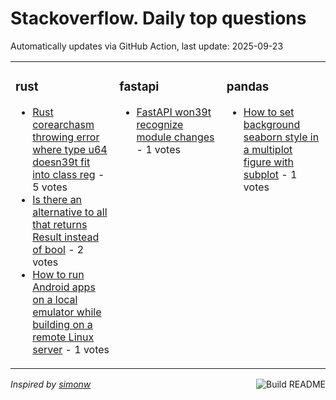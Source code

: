 # Stackoverflow. Daily top questions 

Automatically updates via GitHub Action, last update: <!-- date starts -->2025-09-23<!-- date ends -->


<table><tr><td valign="top" width="33%">

### rust
<!-- rust starts -->
* [Rust corearchasm throwing error where type u64 doesn39t fit into class reg](https://stackoverflow.com/questions/79771829/rust-corearchasm-throwing-error-where-type-u64-doesnt-fit-into-class-reg) - 5 votes
* [Is there an alternative to all that returns Result instead of bool](https://stackoverflow.com/questions/79772195/is-there-an-alternative-to-all-that-returns-result-instead-of-bool) - 2 votes
* [How to run Android apps on a local emulator while building on a remote Linux server](https://stackoverflow.com/questions/79772891/how-to-run-android-apps-on-a-local-emulator-while-building-on-a-remote-linux-ser) - 1 votes
<!-- rust ends -->
</td><td valign="top" width="34%">


### fastapi
<!-- fastapi starts -->
* [FastAPI won39t recognize module changes](https://stackoverflow.com/questions/79772118/fastapi-wont-recognize-module-changes) - 1 votes
<!-- fastapi ends -->
</td><td valign="top" width="34%">


### pandas
<!-- pandas starts -->
* [How to set background seaborn style in a multiplot figure with subplot](https://stackoverflow.com/questions/79772749/how-to-set-background-seaborn-style-in-a-multi-plot-figure-with-subplot) - 1 votes
<!-- pandas ends -->
</td></tr></table>

<a href="https://github.com/hp0404/hp0404/actions"><img src="https://github.com/hp0404/hp0404/workflows/Build%20README/badge.svg" align="right" alt="Build README"></a> <p>*Inspired by  [simonw](https://github.com/simonw/simonw)*</p>
